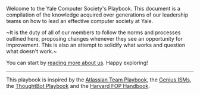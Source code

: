 
Welcome to the Yale Computer Society's Playbook. This document is a compilation of the knowledge acquired over generations of our leadership teams on how to lead an effective computer society at Yale.

~It is the duty of all of our members to follow the norms and processes outlined here, proposing changes whenever they see an opportunity for improvement. This is also an attempt to solidify what works and question what doesn't work.~

You can start by [reading more about us](https://github.com/yalecs/playbook/wiki/AboutUs:IntroToYCS). Happy exploring!

---

This playbook is inspired by the [Atlassian Team Playbook](https://www.atlassian.com/team-playbook), the [Genius ISMs](https://genius.com/Genius-the-genius-isms-annotated), the [ThoughtBot Playbook](https://thoughtbot.com/playbook) and the [Harvard FOP Handbook](https://harvardfop.github.io/interpersonal-skills/outdoor-leadership.html).
